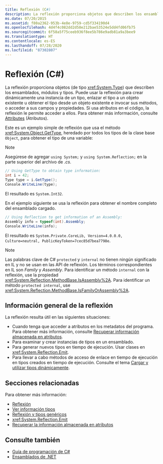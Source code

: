 ```yaml
---
title: Reflexión (C#)
description: La reflexión proporciona objetos que describen los ensamblados, módulos y tipos en C#. Si el código incluye atributos, la reflexión le permite acceder a ellos.
ms.date: 07/20/2015
ms.assetid: f80a2362-953b-4e8e-9759-cd5f334190d4
ms.openlocfilehash: 4d4f4c082dd2d58e212bae53524e5dd4fd06fb75
ms.sourcegitcommit: 6f58a5f75ceeb936f8ee5b786e9adb81a9a3bee9
ms.translationtype: HT
ms.contentlocale: es-ES
ms.lasthandoff: 07/28/2020
ms.locfileid: "87302807"
---
```

# <a name="reflection-c"></a>Reflexión (C#)

La reflexión proporciona objetos (de tipo <xref:System.Type>) que describen los ensamblados, módulos y tipos. Puede usar la reflexión para crear dinámicamente una instancia de un tipo, enlazar el tipo a un objeto existente u obtener el tipo desde un objeto existente e invocar sus métodos, o acceder a sus campos y propiedades. Si usa atributos en el código, la reflexión le permite acceder a ellos. Para obtener más información, consulte [Attributes](../../../standard/attributes/index.md) (Atributos).

Este es un ejemplo simple de reflexión que usa el método <xref:System.Object.GetType>, heredado por todos los tipos de la clase base `Object`, para obtener el tipo de una variable:

> [!NOTE]
> Asegúrese de agregar `using System;` y `using System.Reflection;` en la parte superior del archivo de *.cs*.

```csharp
// Using GetType to obtain type information:
int i = 42;
Type type = i.GetType();
Console.WriteLine(type);
```

El resultado es `System.Int32`.

En el ejemplo siguiente se usa la reflexión para obtener el nombre completo del ensamblado cargado.

```csharp
// Using Reflection to get information of an Assembly:
Assembly info = typeof(int).Assembly;
Console.WriteLine(info);
```

El resultado es `System.Private.CoreLib, Version=4.0.0.0, Culture=neutral, PublicKeyToken=7cec85d7bea7798e`.

> [!NOTE]
> Las palabras clave de C# `protected` y `internal` no tienen ningún significado en IL y no se usan en las API de reflexión. Los términos correspondientes en IL son *Family* y *Assembly*. Para identificar un método `internal` con la reflexión, use la propiedad <xref:System.Reflection.MethodBase.IsAssembly%2A>. Para identificar un método `protected internal`, use <xref:System.Reflection.MethodBase.IsFamilyOrAssembly%2A>.

## <a name="reflection-overview"></a>Información general de la reflexión

La reflexión resulta útil en las siguientes situaciones:

- Cuando tenga que acceder a atributos en los metadatos del programa. Para obtener más información, consulte [Recuperar información almacenada en atributos](../../../standard/attributes/retrieving-information-stored-in-attributes.md).
- Para examinar y crear instancias de tipos en un ensamblado.
- Para generar nuevos tipos en tiempo de ejecución. Usar clases en <xref:System.Reflection.Emit>.
- Para llevar a cabo métodos de acceso de enlace en tiempo de ejecución en tipos creados en tiempo de ejecución. Consulte el tema [Cargar y utilizar tipos dinámicamente](../../../framework/reflection-and-codedom/dynamically-loading-and-using-types.md).

## <a name="related-sections"></a>Secciones relacionadas

Para obtener más información:

- [Reflexión](../../../framework/reflection-and-codedom/reflection.md)
- [Ver información tipos](../../../framework/reflection-and-codedom/viewing-type-information.md)
- [Reflexión y tipos genéricos](../../../framework/reflection-and-codedom/reflection-and-generic-types.md)
- <xref:System.Reflection.Emit>
- [Recuperar la información almacenada en atributos](../../../standard/attributes/retrieving-information-stored-in-attributes.md)

## <a name="see-also"></a>Consulte también

- [Guía de programación de C#](../index.md)
- [Ensamblados de .NET](../../../standard/assembly/index.md)
